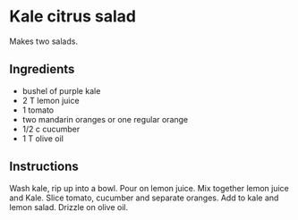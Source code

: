 # Kale citrus salad

Makes two salads.

## Ingredients

- bushel of purple kale
- 2 T lemon juice
- 1 tomato
- two mandarin oranges or one regular orange
- 1/2 c cucumber
- 1 T olive oil

## Instructions

Wash kale, rip up into a bowl. Pour on lemon juice. Mix together lemon juice and Kale. Slice tomato, cucumber and separate oranges. Add to kale and lemon salad. Drizzle on olive oil.